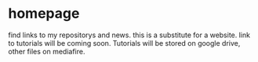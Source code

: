# homepage
find links to my repositorys and news. this is a substitute for a website. link to tutorials will be coming soon. Tutorials will be stored on google drive, other files on mediafire.

